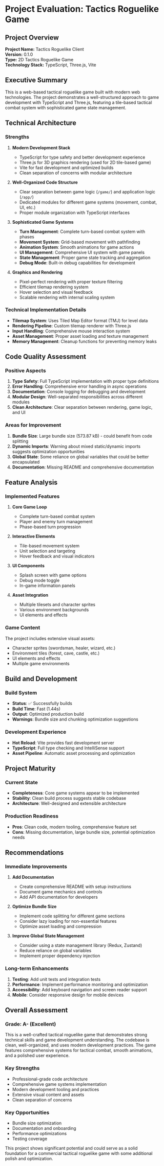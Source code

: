 # Project Evaluation: Tactics Roguelike Game

## Project Overview

**Project Name:** Tactics Roguelike Client  
**Version:** 0.1.0  
**Type:** 2D Tactics Roguelike Game  
**Technology Stack:** TypeScript, Three.js, Vite  

## Executive Summary

This is a web-based tactical roguelike game built with modern web technologies. The project demonstrates a well-structured approach to game development with TypeScript and Three.js, featuring a tile-based tactical combat system with sophisticated game state management.

## Technical Architecture

### **Strengths**

1. **Modern Development Stack**
   - TypeScript for type safety and better development experience
   - Three.js for 3D graphics rendering (used for 2D tile-based game)
   - Vite for fast development and optimized builds
   - Clean separation of concerns with modular architecture

2. **Well-Organized Code Structure**
   - Clear separation between game logic (`/game/`) and application logic (`/app/`)
   - Dedicated modules for different game systems (movement, combat, UI, etc.)
   - Proper module organization with TypeScript interfaces

3. **Sophisticated Game Systems**
   - **Turn Management**: Complete turn-based combat system with phases
   - **Movement System**: Grid-based movement with pathfinding
   - **Animation System**: Smooth animations for game actions
   - **UI Management**: Comprehensive UI system with game panels
   - **State Management**: Proper game state tracking and aggregation
   - **Debug Mode**: Built-in debug capabilities for development

4. **Graphics and Rendering**
   - Pixel-perfect rendering with proper texture filtering
   - Efficient tilemap rendering system
   - Hover selection and visual feedback
   - Scalable rendering with internal scaling system

### **Technical Implementation Details**

- **Tilemap System**: Uses Tiled Map Editor format (TMJ) for level data
- **Rendering Pipeline**: Custom tilemap renderer with Three.js
- **Input Handling**: Comprehensive mouse interaction system
- **Asset Management**: Proper asset loading and texture management
- **Memory Management**: Cleanup functions for preventing memory leaks

## Code Quality Assessment

### **Positive Aspects**

1. **Type Safety**: Full TypeScript implementation with proper type definitions
2. **Error Handling**: Comprehensive error handling in async operations
3. **Documentation**: Console logging for debugging and development
4. **Modular Design**: Well-separated responsibilities across different modules
5. **Clean Architecture**: Clear separation between rendering, game logic, and UI

### **Areas for Improvement**

1. **Bundle Size**: Large bundle size (573.87 kB) - could benefit from code splitting
2. **Dynamic Imports**: Warning about mixed static/dynamic imports suggests optimization opportunities
3. **Global State**: Some reliance on global variables that could be better encapsulated
4. **Documentation**: Missing README and comprehensive documentation

## Feature Analysis

### **Implemented Features**

1. **Core Game Loop**
   - Complete turn-based combat system
   - Player and enemy turn management
   - Phase-based turn progression

2. **Interactive Elements**
   - Tile-based movement system
   - Unit selection and targeting
   - Hover feedback and visual indicators

3. **UI Components**
   - Splash screen with game options
   - Debug mode toggle
   - In-game information panels

4. **Asset Integration**
   - Multiple tilesets and character sprites
   - Various environment backgrounds
   - UI elements and effects

### **Game Content**

The project includes extensive visual assets:
- Character sprites (swordsman, healer, wizard, etc.)
- Environment tiles (forest, cave, castle, etc.)
- UI elements and effects
- Multiple game environments

## Build and Development

### **Build System**

- **Status**: ✅ Successfully builds
- **Build Time**: Fast (1.44s)
- **Output**: Optimized production build
- **Warnings**: Bundle size and chunking optimization suggestions

### **Development Experience**

- **Hot Reload**: Vite provides fast development server
- **TypeScript**: Full type checking and IntelliSense support
- **Asset Pipeline**: Automatic asset processing and optimization

## Project Maturity

### **Current State**

- **Completeness**: Core game systems appear to be implemented
- **Stability**: Clean build process suggests stable codebase
- **Architecture**: Well-designed and extensible architecture

### **Production Readiness**

- **Pros**: Clean code, modern tooling, comprehensive feature set
- **Cons**: Missing documentation, large bundle size, potential optimization needs

## Recommendations

### **Immediate Improvements**

1. **Add Documentation**
   - Create comprehensive README with setup instructions
   - Document game mechanics and controls
   - Add API documentation for developers

2. **Optimize Bundle Size**
   - Implement code splitting for different game sections
   - Consider lazy loading for non-essential features
   - Optimize asset loading and compression

3. **Improve Global State Management**
   - Consider using a state management library (Redux, Zustand)
   - Reduce reliance on global variables
   - Implement proper dependency injection

### **Long-term Enhancements**

1. **Testing**: Add unit tests and integration tests
2. **Performance**: Implement performance monitoring and optimization
3. **Accessibility**: Add keyboard navigation and screen reader support
4. **Mobile**: Consider responsive design for mobile devices

## Overall Assessment

### **Grade: A- (Excellent)**

This is a well-crafted tactical roguelike game that demonstrates strong technical skills and game development understanding. The codebase is clean, well-organized, and uses modern development practices. The game features comprehensive systems for tactical combat, smooth animations, and a polished user experience.

### **Key Strengths**

- Professional-grade code architecture
- Comprehensive game systems implementation
- Modern development tooling and practices
- Extensive visual content and assets
- Clean separation of concerns

### **Key Opportunities**

- Bundle size optimization
- Documentation and onboarding
- Performance optimizations
- Testing coverage

This project shows significant potential and could serve as a solid foundation for a commercial tactical roguelike game with some additional polish and optimization.